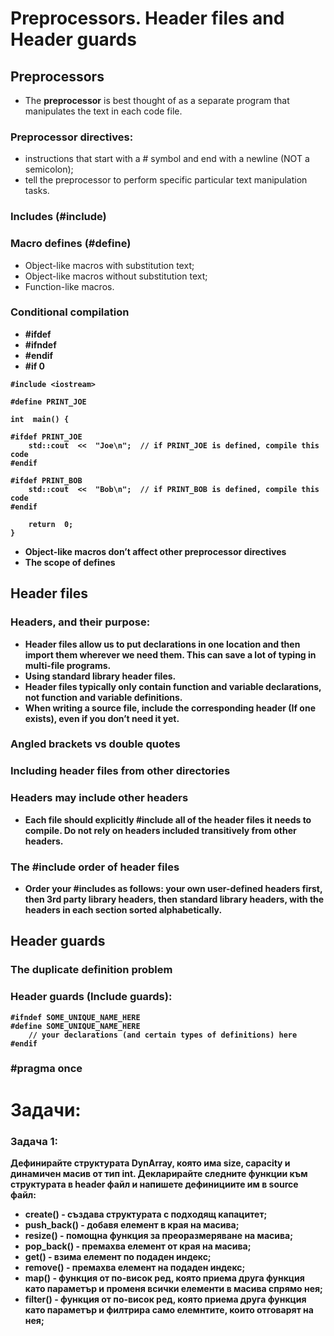 
# Preprocessors. Header files and Header guards

## Preprocessors
- The <b>preprocessor</b> is best thought of as a separate program that manipulates the text in each code file.

### Preprocessor directives:
- instructions that start with a # symbol and end with a newline (NOT a semicolon);
- tell the preprocessor to perform specific particular text manipulation tasks.

### Includes (#include)

### Macro defines (#define)
- Object-like macros with substitution text;
- Object-like macros without substitution text;
- Function-like macros.

### Conditional compilation
- <b>#ifdef
- <b>#ifndef
- <b>#endif
- <b>#if 0
```
#include <iostream>

#define PRINT_JOE

int  main() {

#ifdef PRINT_JOE
	std::cout  <<  "Joe\n";  // if PRINT_JOE is defined, compile this code
#endif

#ifdef PRINT_BOB
	std::cout  <<  "Bob\n";  // if PRINT_BOB is defined, compile this code
#endif

	return  0;
}
```

- Object-like macros don’t affect other preprocessor directives
- The scope of defines

##
##  Header files

### Headers, and their purpose:
- Header files allow us to put declarations in one location and then import them wherever we need them. This can save a lot of typing in multi-file programs.
- Using standard library header files.
- Header files typically only contain function and variable declarations, not function and variable definitions.
- When writing a source file, include the corresponding header (If one exists), even if you don’t need it yet.

### Angled brackets vs double quotes

### Including header files from other directories

### Headers may include other headers
- Each file should explicitly #include all of the header files it needs to compile. Do not rely on headers included transitively from other headers.

### The #include order of header files
- Order your #includes as follows: your own user-defined headers first, then 3rd party library headers, then standard library headers, with the headers in each section sorted alphabetically.

##
## Header guards

### The duplicate definition problem

### Header guards (Include guards):
```
#ifndef SOME_UNIQUE_NAME_HERE
#define SOME_UNIQUE_NAME_HERE
	// your declarations (and certain types of definitions) here
#endif
```

### #pragma once

#
# Задачи:

### Задача 1:
Дефинирайте структурата DynArray, която има size, capacity и динамичен масив от тип int. Декларирайте следните функции към структурата в header файл и напишете дефинициите им в source файл:

- create() - създава структурата с подходящ капацитет;
- push_back() - добавя елемент в края на масива;
- resize() - помощна функция за преоразмеряване на масива;
- pop_back() - премахва елемент от края на масива;
- get() - взима елемент по подаден индекс;
- remove() - премахва елемент на подаден индекс;
- map() - функция от по-висок ред, която приема друга функция като параметър и променя всички елементи в масива спрямо нея;
- filter() - функция от по-висок ред, която приема друга функция като параметър и филтрира само елемнтите, които отговарят на нея;